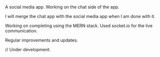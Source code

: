 A social media app.
Working on the chat side of the app.

I will merge the chat app with the social media app when I am done with it.

Working on  completing using the MERN stack.
Used socket.io for the live communication.

Regular improvements and updates.

// Under development.

